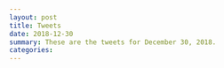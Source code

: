 ```yaml
---
layout: post
title: Tweets
date: 2018-12-30
summary: These are the tweets for December 30, 2018.
categories:
---
```


